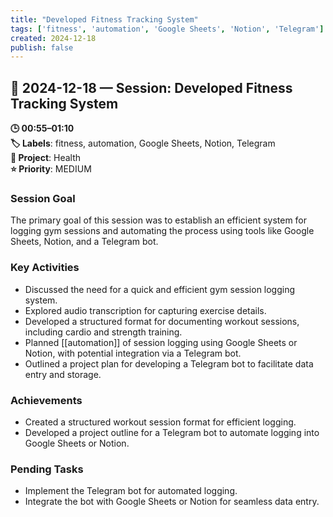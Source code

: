 ```yaml
---
title: "Developed Fitness Tracking System"
tags: ['fitness', 'automation', 'Google Sheets', 'Notion', 'Telegram']
created: 2024-12-18
publish: false
---
```


## 📅 2024-12-18 — Session: Developed Fitness Tracking System

**🕒 00:55–01:10**  
**🏷️ Labels**: fitness, automation, Google Sheets, Notion, Telegram  
**📂 Project**: Health  
**⭐ Priority**: MEDIUM  


### Session Goal
The primary goal of this session was to establish an efficient system for logging gym sessions and automating the process using tools like Google Sheets, Notion, and a Telegram bot.

### Key Activities
- Discussed the need for a quick and efficient gym session logging system.
- Explored audio transcription for capturing exercise details.
- Developed a structured format for documenting workout sessions, including cardio and strength training.
- Planned [[automation]] of session logging using Google Sheets or Notion, with potential integration via a Telegram bot.
- Outlined a project plan for developing a Telegram bot to facilitate data entry and storage.

### Achievements
- Created a structured workout session format for efficient logging.
- Developed a project outline for a Telegram bot to automate logging into Google Sheets or Notion.

### Pending Tasks
- Implement the Telegram bot for automated logging.
- Integrate the bot with Google Sheets or Notion for seamless data entry.
